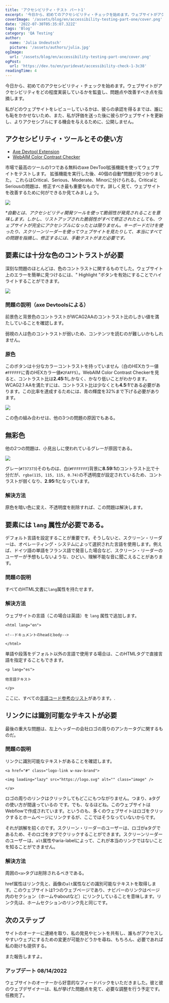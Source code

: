 ```yaml
---
title: 'アクセシビリティ・テスト パート1'
excerpt: '今日から、初めてのアクセシビリティ・チェックを始めます。ウェブサイトがアクセシビリティをどの程度実装しているかを監査し、問題点や改善すべき点を指摘していく。。。'
coverImage: '/assets/blog/en/accessibility-testing-part-one/cover.png'
date: '2022-07-30T05:35:07.322Z'
tags: 'Blog'
category: 'QA Testing'
author:
  name: 'Julia Undeutsch'
  picture: '/assets/authors/julia.jpg'
ogImage:
  url: '/assets/blog/en/accessibility-testing-part-one/cover.png'
ogPost:
  url: 'https://dev.to/en/yuridevat/accessibility-check-1-3c38'
readingTime: 4
---
```


今日から、初めてのアクセシビリティ・チェックを始めます。ウェブサイトがアクセシビリティをどの程度実装しているかを監査し、問題点や改善すべき点を指摘します。

私がどのウェブサイトをレビューしているかは、彼らの承認を得るまでは、誰にも恥をかかせないため、また、私が評価を送った後に彼らがウェブサイトを更新し、よりアクセシブルにする機会を与えるために、公開しません。

## アクセシビリティ・ツールとその使い方

- [Axe Devtool Extension](https://www.deque.com/axe/browser-extensions/)
- [WebAIM Color Contrast Checker](https://webaim.org/resources/contrastchecker/)

市場で最高のツールの1つである無料のaxe DevTool拡張機能を使ってウェブサイトをテストします。
拡張機能を実行した後、40個の自動\*問題が見つかりました。
これらはCritical、Serious、Moderate、Minorに分けられる。CriticalとSeriousの問題は、修正すべき最も重要なものです。詳しく見て、ウェブサイトを改善するために何ができるか見てみましょう。

![](/assets/blog/en/accessibility-testing-one/image-1.png)

_\*自動とは、アクセシビリティ開発ツールを使って脆弱性が発見されることを意味します。しかし、リストアップされた脆弱性がすべて修正されたとしても、ウェブサイトが完全にアクセシブルになったとは限りません。キーボードだけを使ったり、スクリーンリーダーを使ってウェブサイトを見たりして、本当にすべての問題を指摘し、修正するには、手動テストがまだ必要です。_

## 要素には十分な色のコントラストが必要

深刻な問題のほとんどは、色のコントラストに関するものでした。ウェブサイト上のエラーを簡単に見つけるには、" Highlight "ボタンを有効にすることでハイライトすることができます。

![](/assets/blog/en/accessibility-testing-one/image-2.png)

### 問題の説明（axe Devtoolsによる）

前景色と背景色のコントラストがWCAG2AAのコントラスト比のしきい値を満たしていることを確認します。

弱視の人は色のコントラストが弱いため、コンテンツを読むのが難しいかもしれません。

### 原色

このボタンは十分なカラーコントラストを持っていません（白のHEXカラー値`#FFFFFF`に青のHEXカラー値`#2FAFF5`）。WebAIM Color Contrast Checkerを見ると、コントラスト比は**2.45:1**しかなく、かなり低いことがわかります。WCAG2.1 AAを満たすには、コントラスト比は少なくとも**4.5:1**である必要があります。この比率を達成するためには、青の輝度を32%まで下げる必要があります。

![](/assets/blog/en/accessibility-testing-one/image-3.png)

この色の組み合わせは、他の3つの問題の原因でもある。

## 無彩色

他の2つの問題は、小見出しに使われているグレーが原因である。

![](/assets/blog/en/accessibility-testing-one/image-4.png)

グレー(`#737373`)そのものは、白(`#FFFFFFF`)背景に**8.59:1**のコントラスト比で十分だが、`rgba(115, 115, 115, 0.74)`の不透明度が設定されているため、コントラストが弱くなり、**2.95:1**となっています。

### 解決方法

原色を暗い色に変え、不透明度を削除すれば、この問題は解決します。

## 要素には `lang` 属性が必要である。

デフォルト言語を設定することが重要です。そうしないと、スクリーン・リーダーは、オペレーティング・システムによって選択された言語を使用します。例えば、ドイツ語の単語をフランス語で発音した場合など、スクリーン・リーダーのユーザーが予想もしないような、ひどい、理解不能な音に聞こえることがあります。

### 問題の説明

すべてのHTML文書に`lang`属性を持たせます。

### 解決方法

ウェブサイトの言語（この場合は英語）を `lang` 属性で追加します。

`<html lang="en">`

`<!--ドキュメントのheadとbody-->`

`</html>`

単語や段落をデフォルト以外の言語で使用する場合は、このHTMLタグで直接言語を指定することもできます。

`<p lang="es">`

`他言語テキスト`

`</p>`

ここに、すべての[言語コード参考のリスト](https://www.w3schools.com/tags/ref_language_codes.asp)があります。.

## リンクには識別可能なテキストが必要

最後の重大な問題は、左上ヘッダーの会社ロゴの周りのアンカータグに関するものだ。

### 問題の説明

リンクに識別可能なテキストがあることを確認します。

`<a href="#" class="logo-link w-nav-brand">`

`<img loading="lazy" src="https://logo.svg" alt="" class="image" />`

`</a>`

ロゴの周りのリンクはクリックしてもどこにもつながりません。つまり、aタグの使い方が間違っているの です。でも、なるほどね。このウェブサイトはWebflowで作成されています。というのも、多くのウェブサイトはロゴをクリックするとホームページにリンクするが、ここではそうなっていないからです。

それが誤解を招くのです。スクリーン・リーダーのユーザーは、ロゴがaタグであるため、そのロゴをタブでクリックすることができます。スクリーンリーダーのユーザーは、`alt`属性やaria-labelによって、これが本当のリンクではないことを知ることができません。

### 解決方法

周囲の`<a>`タグは削除されるべきである。

href属性はリンク先と、画像の`alt`属性などの識別可能なテキストを取得します。このウェブサイトは1つのウェブページであり、ナビバーのリンクはページ内のセクション（ホームやaboutなど）にリンクしていることを意味します。リンク先は、ホームセクションのリンク先と同じです。

## 次のステップ

サイトのオーナーに連絡を取り、私の発見やヒントを共有し、誰もがアクセスしやすいウェブにするための変更が可能かどうかを尋ね、もちろん、必要であれば私の助けも提供する。

また報告しますよ。

### アップデート 08/14/2022

ウェブサイトのオーナーから好意的なフィードバックをいただきました。彼と彼のウェブデザイナーは、私が挙げた問題点を見て、必要な調整を行う予定です。任務完了。
